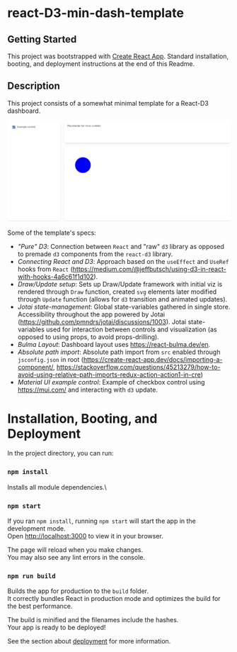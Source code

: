 # react-D3-min-dash-template

## Getting Started

This project was bootstrapped with [Create React App](https://github.com/facebook/create-react-app). 
Standard installation, booting, and deployment instructions at the end of this Readme.

## Description

This project consists of a somewhat minimal template for a React-D3 dashboard.

![alt text](snapshot.png)

Some of the template's specs:

- *"Pure" D3*: Connection between `React` and "raw" `d3` library as opposed to premade `d3` components from the `react-d3` library.
- *Connecting React and D3*: Approach based on the `useEffect` and `UseRef` hooks from `React` (https://medium.com/@jeffbutsch/using-d3-in-react-with-hooks-4a6c61f1d102).
- *Draw/Update setup*: Sets up Draw/Update framework with initial viz is rendered through `Draw` function, created `svg` elements later modified through `Update` function (allows for `d3` transition and animated updates).
- *Jotai state-management*: Global state-variables gathered in single store. Accessibility throughout the app powered by Jotai (https://github.com/pmndrs/jotai/discussions/1003). Jotai state-variables used for interaction between controls and visualization (as opposed to using props, to avoid props-drilling).
- *Bulma Layout*: Dashboard layout uses https://react-bulma.dev/en.
- *Absolute path import*: Absolute path import from `src` enabled through `jsconfig.json` in root (https://create-react-app.dev/docs/importing-a-component/, https://stackoverflow.com/questions/45213279/how-to-avoid-using-relative-path-imports-redux-action-action1-in-cre)
- *Material UI example control*: Example of checkbox control using https://mui.com/ and interacting with `d3` update.

# Installation, Booting, and Deployment

In the project directory, you can run:

### `npm install`

Installs all module dependencies.\

### `npm start`

If you ran `npm install`, running `npm start`  will start the app in the development mode.\
Open [http://localhost:3000](http://localhost:3000) to view it in your browser.

The page will reload when you make changes.\
You may also see any lint errors in the console.

### `npm run build`

Builds the app for production to the `build` folder.\
It correctly bundles React in production mode and optimizes the build for the best performance.

The build is minified and the filenames include the hashes.\
Your app is ready to be deployed!

See the section about [deployment](https://facebook.github.io/create-react-app/docs/deployment) for more information.
